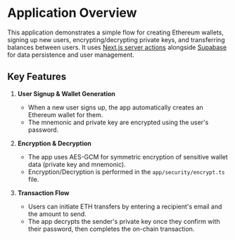 # Application Overview

This application demonstrates a simple flow for creating Ethereum wallets, signing up new users, encrypting/decrypting private keys, and transferring balances between users. It uses [Next.js server actions](https://nextjs.org/docs/app/api-reference/file-conventions/route.ts) alongside [Supabase](https://supabase.com/) for data persistence and user management.

## Key Features

1. **User Signup & Wallet Generation**  
   - When a new user signs up, the app automatically creates an Ethereum wallet for them.  
   - The mnemonic and private key are encrypted using the user's password.  

2. **Encryption & Decryption**  
   - The app uses AES-GCM for symmetric encryption of sensitive wallet data (private key and mnemonic).  
   - Encryption/Decryption is performed in the `app/security/encrypt.ts` file.  

3. **Transaction Flow**  
   - Users can initiate ETH transfers by entering a recipient's email and the amount to send.  
   - The app decrypts the sender's private key once they confirm with their password, then completes the on-chain transaction. 
